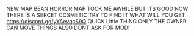 NEW MAP BEAN HORROR MAP TOOK ME AWHILE BUT ITS GOOD NOW THERE IS A SERCET COSMETIC TRY TO FIND IT WHAT WILL YOU GET https://discord.gg/yYAevqcS9Q
QUICK Little THING ONLY THE OWNER CAN MOVE THINGS ALSO DONT ASK FOR MOD!
